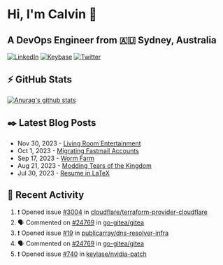 # Hi, I'm Calvin 🍭
## A DevOps Engineer from 🇦🇺 Sydney, Australia</h3>

[![LinkedIn](https://img.shields.io/badge/-c–bui-0077B5?style=flat-square&labelColor=0077B5&logo=LinkedIn&logoColor=white)](https://www.linkedin.com/in/c-bui/)
[![Keybase](https://img.shields.io/badge/-calvinbui-ff6f21?style=flat-square&labelColor=ff6f21&logo=Keybase&logoColor=white)](https://keybase.io/calvinbui)
[![Twitter](https://img.shields.io/badge/-ASAPCalvin-1DA1F2?style=flat-square&labelColor=1DA1F2&logo=Twitter&logoColor=white)](https://twitter.com/ASAPCalvin)

<!-- https://github.com/rishavanand/github-profilinator -->
## ⚡ GitHub Stats
[![Anurag's github stats](https://github-readme-stats.vercel.app/api?username=calvinbui&count_private=true&hide_title=true)](https://github.com/anuraghazra/github-readme-stats)

<!-- https://github.com/gautamkrishnar/blog-post-workflow -->
## ✒️ Latest Blog Posts

<!-- BLOG-POST-LIST:START -->
- Nov 30, 2023 - [Living Room Entertainment](https://calvin.me/living-room-entertainment)
- Oct 1, 2023 - [Migrating Fastmail Accounts](https://calvin.me/migrating-fastmail-accounts)
- Sep 17, 2023 - [Worm Farm](https://calvin.me/worm-farm)
- Aug 21, 2023 - [Modding Tears of the Kingdom](https://calvin.me/modding-tears-of-the-kingdom)
- Jul 30, 2023 - [Resume in LaTeX](https://calvin.me/resume-in-latex)

<!-- BLOG-POST-LIST:END -->

## 🏃‍ Recent Activity

<!--START_SECTION:activity-->
1. ❗ Opened issue [#3004](https://github.com/cloudflare/terraform-provider-cloudflare/issues/3004) in [cloudflare/terraform-provider-cloudflare](https://github.com/cloudflare/terraform-provider-cloudflare)
2. 🗣 Commented on [#24769](https://github.com/go-gitea/gitea/issues/24769#issuecomment-1849397474) in [go-gitea/gitea](https://github.com/go-gitea/gitea)
3. ❗ Opened issue [#19](https://github.com/publicarray/dns-resolver-infra/issues/19) in [publicarray/dns-resolver-infra](https://github.com/publicarray/dns-resolver-infra)
4. 🗣 Commented on [#24769](https://github.com/go-gitea/gitea/issues/24769#issuecomment-1847964199) in [go-gitea/gitea](https://github.com/go-gitea/gitea)
5. ❗ Opened issue [#740](https://github.com/keylase/nvidia-patch/issues/740) in [keylase/nvidia-patch](https://github.com/keylase/nvidia-patch)
<!--END_SECTION:activity-->
